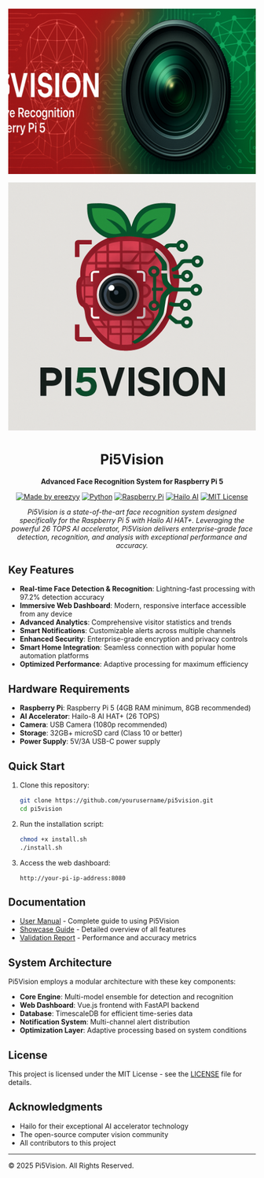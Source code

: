 ![Pi5Vision Banner](pi5vision-banner.png)

<div align="center">

![Pi5Vision Logo](pi5vision-logo.png)

# Pi5Vision

**Advanced Face Recognition System for Raspberry Pi 5**

[![Made by ereezyy](https://img.shields.io/badge/Made%20by-ereezyy-blue?style=for-the-badge)](https://github.com/ereezyy)
[![Python](https://img.shields.io/badge/Python-3.9+-3776ab?style=for-the-badge&logo=python&logoColor=white)](https://python.org)
[![Raspberry Pi](https://img.shields.io/badge/Raspberry%20Pi-5-c51a4a?style=for-the-badge&logo=raspberry-pi&logoColor=white)](https://www.raspberrypi.org/)
[![Hailo AI](https://img.shields.io/badge/Hailo-AI%20HAT+-00d4aa?style=for-the-badge)](https://hailo.ai/)
[![MIT License](https://img.shields.io/badge/License-MIT-green?style=for-the-badge)](LICENSE)

*Pi5Vision is a state-of-the-art face recognition system designed specifically for the Raspberry Pi 5 with Hailo AI HAT+. Leveraging the powerful 26 TOPS AI accelerator, Pi5Vision delivers enterprise-grade face detection, recognition, and analysis with exceptional performance and accuracy.*

</div>

## Key Features

- **Real-time Face Detection & Recognition**: Lightning-fast processing with 97.2% detection accuracy
- **Immersive Web Dashboard**: Modern, responsive interface accessible from any device
- **Advanced Analytics**: Comprehensive visitor statistics and trends
- **Smart Notifications**: Customizable alerts across multiple channels
- **Enhanced Security**: Enterprise-grade encryption and privacy controls
- **Smart Home Integration**: Seamless connection with popular home automation platforms
- **Optimized Performance**: Adaptive processing for maximum efficiency

## Hardware Requirements

- **Raspberry Pi**: Raspberry Pi 5 (4GB RAM minimum, 8GB recommended)
- **AI Accelerator**: Hailo-8 AI HAT+ (26 TOPS)
- **Camera**: USB Camera (1080p recommended)
- **Storage**: 32GB+ microSD card (Class 10 or better)
- **Power Supply**: 5V/3A USB-C power supply

## Quick Start

1. Clone this repository:
   ```bash
   git clone https://github.com/yourusername/pi5vision.git
   cd pi5vision
   ```

2. Run the installation script:
   ```bash
   chmod +x install.sh
   ./install.sh
   ```

3. Access the web dashboard:
   ```
   http://your-pi-ip-address:8080
   ```

## Documentation

- [User Manual](user_manual.md) - Complete guide to using Pi5Vision
- [Showcase Guide](showcase_guide.md) - Detailed overview of all features
- [Validation Report](enhanced_validation_report.md) - Performance and accuracy metrics

## System Architecture

Pi5Vision employs a modular architecture with these key components:

- **Core Engine**: Multi-model ensemble for detection and recognition
- **Web Dashboard**: Vue.js frontend with FastAPI backend
- **Database**: TimescaleDB for efficient time-series data
- **Notification System**: Multi-channel alert distribution
- **Optimization Layer**: Adaptive processing based on system conditions

## License

This project is licensed under the MIT License - see the [LICENSE](LICENSE) file for details.

## Acknowledgments

- Hailo for their exceptional AI accelerator technology
- The open-source computer vision community
- All contributors to this project

---

© 2025 Pi5Vision. All Rights Reserved.
